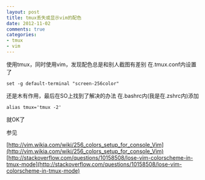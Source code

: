 ```yaml
---
layout: post
title: tmux丢失或显示vim的配色
date: 2012-11-02
comments: true
categories:
- tmux
- vim
---
```


使用tmux，同时使用vim，发现配色总是和别人截图有差别
在.tmux.conf内设置了
```
set -g default-terminal "screen-256color"
```
还是木有作用，最后在SO上找到了解决的办法
在.bashrc内(我是在.zshrc内)添加
```
alias tmux='tmux -2'
```
就OK了

参见

[http://vim.wikia.com/wiki/256_colors_setup_for_console_Vim](http://vim.wikia.com/wiki/256_colors_setup_for_console_Vim)
[http://stackoverflow.com/questions/10158508/lose-vim-colorscheme-in-tmux-mode](http://stackoverflow.com/questions/10158508/lose-vim-colorscheme-in-tmux-mode)
